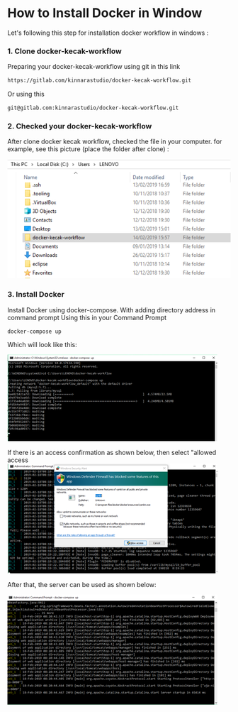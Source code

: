 # How to Install Docker in Window

Let's following this step for installation docker workflow in windows :

### 1. Clone docker-kecak-workflow
Preparing your docker-kecak-workflow using git in this link
```html
https://gitlab.com/kinnarastudio/docker-kecak-workflow.git
```
Or using this 

```html
git@gitlab.com:kinnarastudio/docker-kecak-workflow.git
```

### 2. Checked your docker-kecak-workflow
After clone docker kecak workflow, checked the file in your computer. for example, see this picture (place the folder after clone) :

<img src="https://raw.githubusercontent.com/kinnara-digital-studio/kecak-workflow/master/docs/assets/docker-windows 1.png" alt="docker windows" />

### 3. Install Docker 
Install Docker using docker-compose. With adding directory address in command prompt
 Using this in your Command Prompt
```html
docker-compose up
```

Which will look like this:

<img src="https://raw.githubusercontent.com/kinnara-digital-studio/kecak-workflow/master/docs/assets/docker-windows-2.png" alt="docker windows" />


If there is an access confirmation as shown below, then select "allowed access
<img src="https://raw.githubusercontent.com/kinnara-digital-studio/kecak-workflow/master/docs/assets/docker-windows-3.png" alt="docker windows" />


After that, the server can be used as shown below:

<img src="https://raw.githubusercontent.com/kinnara-digital-studio/kecak-workflow/master/docs/assets/docker-windows-4.png" alt="docker windows" />

